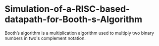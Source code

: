 # Simulation-of-a-RISC-based-datapath-for-Booth-s-Algorithm
Booth’s algorithm is a multiplication algorithm used to multiply two binary numbers in two's complement notation. 
